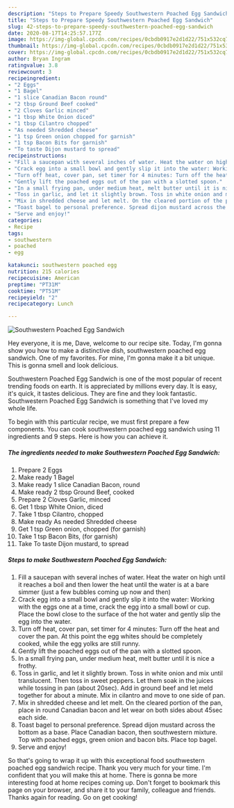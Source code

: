 ```yaml
---
description: "Steps to Prepare Speedy Southwestern Poached Egg Sandwich"
title: "Steps to Prepare Speedy Southwestern Poached Egg Sandwich"
slug: 42-steps-to-prepare-speedy-southwestern-poached-egg-sandwich
date: 2020-08-17T14:25:57.177Z
image: https://img-global.cpcdn.com/recipes/0cbdb0917e2d1d22/751x532cq70/southwestern-poached-egg-sandwich-recipe-main-photo.jpg
thumbnail: https://img-global.cpcdn.com/recipes/0cbdb0917e2d1d22/751x532cq70/southwestern-poached-egg-sandwich-recipe-main-photo.jpg
cover: https://img-global.cpcdn.com/recipes/0cbdb0917e2d1d22/751x532cq70/southwestern-poached-egg-sandwich-recipe-main-photo.jpg
author: Bryan Ingram
ratingvalue: 3.8
reviewcount: 3
recipeingredient:
- "2 Eggs"
- "1 Bagel"
- "1 slice Canadian Bacon round"
- "2 tbsp Ground Beef cooked"
- "2 Cloves Garlic minced"
- "1 tbsp White Onion diced"
- "1 tbsp Cilantro chopped"
- "As needed Shredded cheese"
- "1 tsp Green onion chopped for garnish"
- "1 tsp Bacon Bits for garnish"
- "To taste Dijon mustard to spread"
recipeinstructions:
- "Fill a saucepan with several inches of water. Heat the water on high until it reaches a boil and then lower the heat until the water is at a bare simmer (just a few bubbles coming up now and then)"
- "Crack egg into a small bowl and gently slip it into the water: Working with the eggs one at a time, crack the egg into a small bowl or cup. Place the bowl close to the surface of the hot water and gently slip the egg into the water."
- "Turn off heat, cover pan, set timer for 4 minutes: Turn off the heat and cover the pan. At this point the egg whites should be completely cooked, while the egg yolks are still runny."
- "Gently lift the poached eggs out of the pan with a slotted spoon."
- "In a small frying pan, under medium heat, melt butter until it is nice a frothy."
- "Toss in garlic, and let it slightly brown. Toss in white onion and mix until translucent. Then toss in sweet peppers. Let them soak in the juices while tossing in pan (about 20sec). Add in ground beef and let meld together for about a minute. Mix in cilantro and move to one side of pan."
- "Mix in shredded cheese and let melt. On the cleared portion of the pan, place in round Canadian bacon and let wear on both sides about 45sec each side."
- "Toast bagel to personal preference. Spread dijon mustard across the bottom as a base. Place Canadian bacon, then southwestern mixture. Top with poached eggs, green onion and bacon bits. Place top bagel."
- "Serve and enjoy!"
categories:
- Recipe
tags:
- southwestern
- poached
- egg

katakunci: southwestern poached egg 
nutrition: 215 calories
recipecuisine: American
preptime: "PT31M"
cooktime: "PT51M"
recipeyield: "2"
recipecategory: Lunch

---
```



![Southwestern Poached Egg Sandwich](https://img-global.cpcdn.com/recipes/0cbdb0917e2d1d22/751x532cq70/southwestern-poached-egg-sandwich-recipe-main-photo.jpg)

Hey everyone, it is me, Dave, welcome to our recipe site. Today, I'm gonna show you how to make a distinctive dish, southwestern poached egg sandwich. One of my favorites. For mine, I'm gonna make it a bit unique. This is gonna smell and look delicious.



Southwestern Poached Egg Sandwich is one of the most popular of recent trending foods on earth. It is appreciated by millions every day. It is easy, it's quick, it tastes delicious. They are fine and they look fantastic. Southwestern Poached Egg Sandwich is something that I've loved my whole life.


To begin with this particular recipe, we must first prepare a few components. You can cook southwestern poached egg sandwich using 11 ingredients and 9 steps. Here is how you can achieve it.

<!--inarticleads1-->

##### The ingredients needed to make Southwestern Poached Egg Sandwich:

1. Prepare 2 Eggs
1. Make ready 1 Bagel
1. Make ready 1 slice Canadian Bacon, round
1. Make ready 2 tbsp Ground Beef, cooked
1. Prepare 2 Cloves Garlic, minced
1. Get 1 tbsp White Onion, diced
1. Take 1 tbsp Cilantro, chopped
1. Make ready As needed Shredded cheese
1. Get 1 tsp Green onion, chopped (for garnish)
1. Take 1 tsp Bacon Bits, (for garnish)
1. Take To taste Dijon mustard, to spread




<!--inarticleads2-->

##### Steps to make Southwestern Poached Egg Sandwich:

1. Fill a saucepan with several inches of water. Heat the water on high until it reaches a boil and then lower the heat until the water is at a bare simmer (just a few bubbles coming up now and then)
1. Crack egg into a small bowl and gently slip it into the water: Working with the eggs one at a time, crack the egg into a small bowl or cup. Place the bowl close to the surface of the hot water and gently slip the egg into the water.
1. Turn off heat, cover pan, set timer for 4 minutes: Turn off the heat and cover the pan. At this point the egg whites should be completely cooked, while the egg yolks are still runny.
1. Gently lift the poached eggs out of the pan with a slotted spoon.
1. In a small frying pan, under medium heat, melt butter until it is nice a frothy.
1. Toss in garlic, and let it slightly brown. Toss in white onion and mix until translucent. Then toss in sweet peppers. Let them soak in the juices while tossing in pan (about 20sec). Add in ground beef and let meld together for about a minute. Mix in cilantro and move to one side of pan.
1. Mix in shredded cheese and let melt. On the cleared portion of the pan, place in round Canadian bacon and let wear on both sides about 45sec each side.
1. Toast bagel to personal preference. Spread dijon mustard across the bottom as a base. Place Canadian bacon, then southwestern mixture. Top with poached eggs, green onion and bacon bits. Place top bagel.
1. Serve and enjoy!




So that's going to wrap it up with this exceptional food southwestern poached egg sandwich recipe. Thank you very much for your time. I'm confident that you will make this at home. There is gonna be more interesting food at home recipes coming up. Don't forget to bookmark this page on your browser, and share it to your family, colleague and friends. Thanks again for reading. Go on get cooking!
